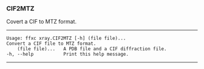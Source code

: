 ### CIF2MTZ

Covert a CIF to MTZ format.

---
```
Usage: ffxc xray.CIF2MTZ [-h] (file file)...
Convert a CIF file to MTZ format.
    (file file)...   A PDB file and a CIF diffraction file.
-h, --help           Print this help message.
```
---
